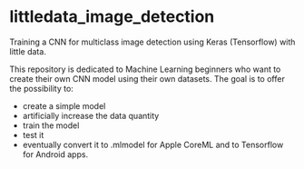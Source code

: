 # littledata_image_detection
Training a CNN for multiclass image detection using Keras (Tensorflow) with little data.

This repository is dedicated to Machine Learning beginners who want to create their own CNN model using their own datasets.
The goal is to offer the possibility to:
- create a simple model
- artificially increase the data quantity
- train the model
- test it
- eventually convert it to .mlmodel for Apple CoreML and to Tensorflow for Android apps.
